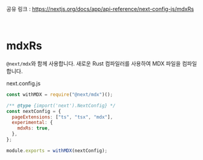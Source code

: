 공유 링크 : https://nextjs.org/docs/app/api-reference/next-config-js/mdxRs

<br>

# **mdxRs**

`@next/mdx`와 함께 사용합니다. 새로운 Rust 컴파일러를 사용하여 MDX 파일을 컴파일합니다.

next.config.js

```jsx
const withMDX = require("@next/mdx")();

/** @type {import('next').NextConfig} */
const nextConfig = {
  pageExtensions: ["ts", "tsx", "mdx"],
  experimental: {
    mdxRs: true,
  },
};

module.exports = withMDX(nextConfig);
```
